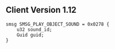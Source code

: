 ## Client Version 1.12

```rust,ignore
smsg SMSG_PLAY_OBJECT_SOUND = 0x0278 {
    u32 sound_id;    
    Guid guid;    
}

```
